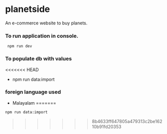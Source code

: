 # planetside
An e-commerce website to buy planets.

### To run application in console.
```
 npm run dev
 ```
### To populate db with values
<<<<<<< HEAD
- npm run data:import
### foreign language used
- Malayalam
=======
```
npm run data:import
```
>>>>>>> 8b4633ff647805a479313c2be16210b91fd20353
